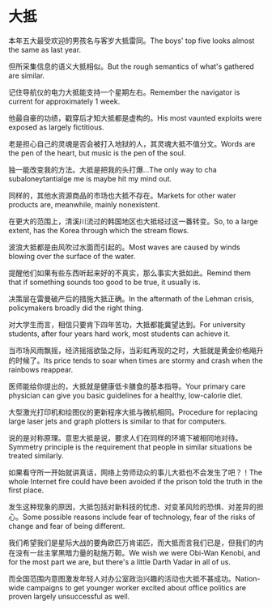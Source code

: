 # 大抵

<p><span class="chinese">本年五大最受欢迎的男孩名与客岁大抵雷同。</span><span class="english">The boys' top five looks almost the same as last year.</span></p>

<p><span class="chinese">但所采集信息的语义大抵相似。</span><span class="english">But the rough semantics of what's gathered are similar.</span></p>

<p><span class="chinese">记住导航仪的电力大抵能支持一个星期左右。</span><span class="english">Remember the navigator is current for approximately 1 week.</span></p>

<p><span class="chinese">他最自豪的功绩，戳穿后才知大抵都是虚构的。</span><span class="english">His most vaunted exploits were exposed as largely fictitious.</span></p>

<p><span class="chinese">老是担心自己的灵魂是否会被打入地狱的人，其灵魂大抵不值分文。</span><span class="english">Words are the pen of the heart, but music is the pen of the soul.</span></p>

<p><span class="chinese">独一能改变我的方法。大抵是把我的头打爆…</span><span class="english">The only way to cha subaloneytantialge me is maybe hit my mind out.</span></p>

<p><span class="chinese">同样的，其他水资源商品的市场也大抵不存在。</span><span class="english">Markets for other water products are, meanwhile, mainly nonexistent.</span></p>

<p><span class="chinese">在更大的范围上，清溪川流过的韩国地区也大抵经过这一番转变。</span><span class="english">So, to a large extent, has the Korea through which the stream flows.</span></p>

<p><span class="chinese">波浪大抵都是由风吹过水面而引起的。</span><span class="english">Most waves are caused by winds blowing over the surface of the water.</span></p>

<p><span class="chinese">提醒他们如果有些东西听起来好的不真实，那么事实大抵如此。</span><span class="english">Remind them that if something sounds too good to be true, it usually is.</span></p>

<p><span class="chinese">决策层在雷曼破产后的措施大抵正确。</span><span class="english">In the aftermath of the Lehman crisis, policymakers broadly did the right thing.</span></p>

<p><span class="chinese">对大学生而言，相信只要肯下四年苦功，大抵都能冀望达到。</span><span class="english">For university students, after four years hard work, most students can achieve it.</span></p>

<p><span class="chinese">当市场风雨飘摇，经济摇摇欲坠之际，当彩虹再现的之时，大抵就是黄金价格飚升的时候了。</span><span class="english">Its price tends to soar when times are stormy and crash when the rainbows reappear.</span></p>

<p><span class="chinese">医师能给你提出的，大抵就是健康低卡膳食的基本指导。</span><span class="english">Your primary care physician can give you basic guidelines for a healthy, low-calorie diet.</span></p>

<p><span class="chinese">大型激光打印机和绘图仪的更新程序大抵与微机相同。</span><span class="english">Procedure for replacing large laser jets and graph plotters is similar to that for computers.</span></p>

<p><span class="chinese">说的是对称原理。意思大抵是说，要求人们在同样的环境下被相同地对待。</span><span class="english">Symmetry principle is the requirement that people in similar situations be treated similarly.</span></p>

<p><span class="chinese">如果看守所一开始就讲真话，网络上劳师动众的事儿大抵也不会发生了吧？！</span><span class="english">The whole Internet fire could have been avoided if the prison told the truth in the first place.</span></p>

<p><span class="chinese">发生这种现象的原因，大抵包括对新科技的忧虑、对变革风险的恐惧、对差异的担心。</span><span class="english">Some possible reasons include fear of technology, fear of the risks of change and fear of being different.</span></p>

<p><span class="chinese">我们希望我们是星际大战的要角欧匹万肯诺匹，而大抵而言我们已是，但我们的内在没有一丝主掌黑暗力量的鞑施万靼。</span><span class="english">We wish we were Obi-Wan Kenobi, and for the most part we are, but there's a little Darth Vadar in all of us.</span></p>

<p><span class="chinese">而全国范围内意图激发年轻人对办公室政治兴趣的活动也大抵不甚成功。</span><span class="english">Nation-wide campaigns to get younger worker excited about office politics are proven largely unsuccessful as well.</span></p>

